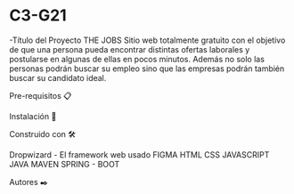 # C3-G21
-Título del Proyecto THE JOBS
Sitio web totalmente gratuito con el objetivo  de que una persona pueda encontrar distintas ofertas laborales y postularse en algunas de ellas en pocos minutos. 
Además no solo las personas podrán buscar su empleo sino que las empresas podrán también buscar su candidato ideal.

Pre-requisitos 📋

Instalación 🔧
 
 Construido con 🛠️
 
 Dropwizard - El framework web usado 
   FIGMA
   HTML
   CSS
   JAVASCRIPT
   JAVA
   MAVEN
   SPRING - BOOT
   
   
Autores ✒️
